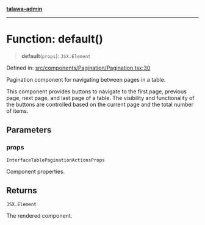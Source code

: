 [**talawa-admin**](../../../../README.md)

***

# Function: default()

> **default**(`props`): `JSX.Element`

Defined in: [src/components/Pagination/Pagination.tsx:30](https://github.com/MayankJha014/talawa-admin/blob/0dd35cc200a4ed7562fa81ab87ec9b2a6facd18b/src/components/Pagination/Pagination.tsx#L30)

Pagination component for navigating between pages in a table.

This component provides buttons to navigate to the first page, previous page,
next page, and last page of a table. The visibility and functionality of the
buttons are controlled based on the current page and the total number of items.

## Parameters

### props

`InterfaceTablePaginationActionsProps`

Component properties.

## Returns

`JSX.Element`

The rendered component.
